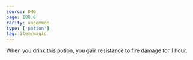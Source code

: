 ```yaml
---
source: DMG
page: 188.0
rarity: uncommon
type: ['potion']
tag: item/magic
---
```


When you drink this potion, you gain resistance to fire damage for 1 hour.


